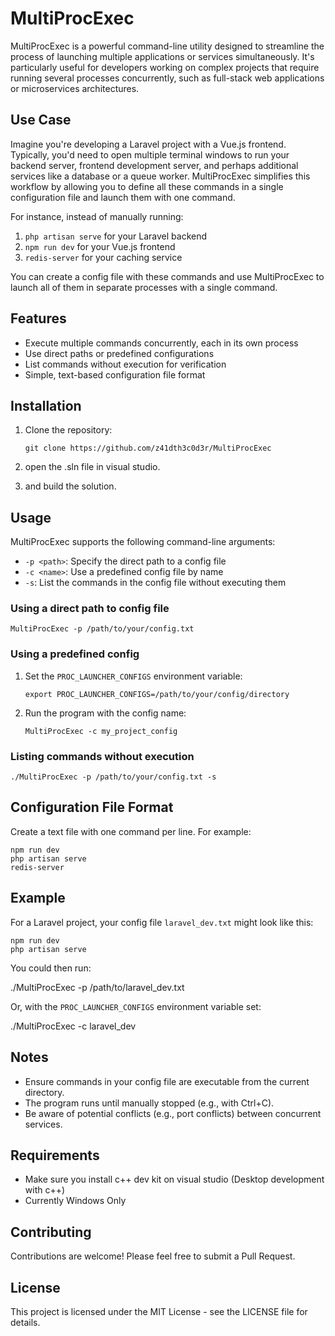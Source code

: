 # MultiProcExec

MultiProcExec is a powerful command-line utility designed to streamline the process of launching multiple applications or services simultaneously. It's particularly useful for developers working on complex projects that require running several processes concurrently, such as full-stack web applications or microservices architectures.

## Use Case

Imagine you're developing a Laravel project with a Vue.js frontend. Typically, you'd need to open multiple terminal windows to run your backend server, frontend development server, and perhaps additional services like a database or a queue worker. MultiProcExec simplifies this workflow by allowing you to define all these commands in a single configuration file and launch them with one command.

For instance, instead of manually running:

1. `php artisan serve` for your Laravel backend
2. `npm run dev` for your Vue.js frontend
3. `redis-server` for your caching service

You can create a config file with these commands and use MultiProcExec to launch all of them in separate processes with a single command.

## Features

- Execute multiple commands concurrently, each in its own process
- Use direct paths or predefined configurations
- List commands without execution for verification
- Simple, text-based configuration file format

## Installation

1.  Clone the repository:

        git clone https://github.com/z41dth3c0d3r/MultiProcExec

2.  open the .sln file in visual studio.
3.  and build the solution.

## Usage

MultiProcExec supports the following command-line arguments:

- `-p <path>`: Specify the direct path to a config file
- `-c <name>`: Use a predefined config file by name
- `-s`: List the commands in the config file without executing them

### Using a direct path to config file

    MultiProcExec -p /path/to/your/config.txt

### Using a predefined config

1.  Set the `PROC_LAUNCHER_CONFIGS` environment variable:

        export PROC_LAUNCHER_CONFIGS=/path/to/your/config/directory

2.  Run the program with the config name:

        MultiProcExec -c my_project_config

### Listing commands without execution

    ./MultiProcExec -p /path/to/your/config.txt -s

## Configuration File Format

Create a text file with one command per line. For example:

    npm run dev
    php artisan serve
    redis-server

## Example

For a Laravel project, your config file `laravel_dev.txt` might look like this:

    npm run dev
    php artisan serve

You could then run:

./MultiProcExec -p /path/to/laravel_dev.txt

Or, with the `PROC_LAUNCHER_CONFIGS` environment variable set:

./MultiProcExec -c laravel_dev

## Notes

- Ensure commands in your config file are executable from the current directory.
- The program runs until manually stopped (e.g., with Ctrl+C).
- Be aware of potential conflicts (e.g., port conflicts) between concurrent services.

## Requirements

- Make sure you install c++ dev kit on visual studio (Desktop development with c++)
- Currently Windows Only

## Contributing

Contributions are welcome! Please feel free to submit a Pull Request.

## License

This project is licensed under the MIT License - see the LICENSE file for details.
